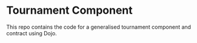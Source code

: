# Tournament Component

This repo contains the code for a generalised tournament component and contract using Dojo.
